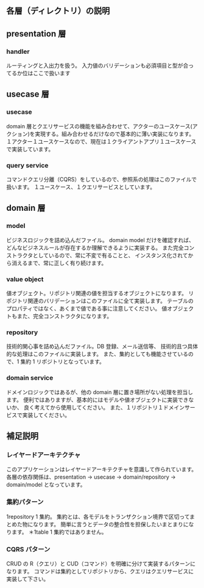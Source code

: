 ## 各層（ディレクトリ）の説明

## presentation 層

### handler

ルーティングと入出力を扱う。
入力値のバリデーションも必須項目と型が合ってるか位はここで扱います

## usecase 層

### usecase

domain 層とクエリサービスの機能を組み合わせて、アクターのユースケース(アクション)を実現する。組み合わせるだけなので基本的に薄い実装になります。
１アクター１ユースケースなので、現在は１クライアントアプリ１ユースケースで実装しています。

### query service

コマンドクエリ分離（CQRS）をしているので、参照系の処理はこのファイルで扱います。
１ユースケース、１クエリサービスとしています。

## domain 層

### model

ビジネスロジックを詰め込んだファイル。
domain model だけを確認すれば、どんなビジネスルールが存在するか理解できるように実装する。
また完全コンストラクタとしているので、常に不変で有ることと、
インスタンス化されてから消えるまで、常に正しく有り続けます。

### value object

値オブジェクト。リポジトリ関連の値を担当するオブジェクトになります。
リポジトリ関連のバリデーションはこのファイルに全て実装します。
テーブルのプロパティではなく、あくまで値である事に注意してください。
値オブジェクトもまた、完全コンストラクタになります。

### repository

技術的関心事を詰め込んだファイル。DB 登録、メール送信等、
技術的且つ具体的な処理はこのファイルに実装します。
また、集約としても機能させているので、1 集約 1 リポジトリとなっています。

### domain service

ドメインロジックではあるが、他の domain 層に置き場所がない処理を担当します。
便利ではありますが、基本的にはモデルや値オブジェクトに実装できないか、
良く考えてから使用してください。
また、１リポジトリ１ドメインサービスで実装してください。

## 補足説明

### レイヤードアーキテクチャ

このアプリケーションはレイヤードアーキテクチャを意識して作られています。
各層の依存関係は、presentation → usecase → domain/repository → domain/model
となっています。

### 集約パターン

1repository 1 集約。
集約とは、各モデルをトランザクション境界で区切ってまとめた物になります。
簡単に言うとデータの整合性を担保したいまとまりになります。
＊1table 1 集約ではありません。

### CQRS パターン

CRUD の R（クエリ）と CUD（コマンド）を明確に分けて実装するパターンになります。
コマンドは集約としてリポジトリから、クエリはクエリサービスに実装して下さい。
